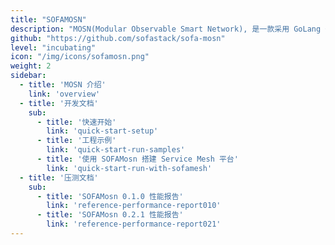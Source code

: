 ```yaml
---
title: "SOFAMOSN"
description: "MOSN(Modular Observable Smart Network), 是一款采用 GoLang 开发的 Service Mesh 数据平面代理。"
github: "https://github.com/sofastack/sofa-mosn"
level: "incubating"
icon: "/img/icons/sofamosn.png"
weight: 2
sidebar:
  - title: 'MOSN 介绍'  	
    link: 'overview'
  - title: '开发文档'
    sub:
      - title: '快速开始'  	
        link: 'quick-start-setup'
      - title: '工程示例'
        link: 'quick-start-run-samples'
      - title: '使用 SOFAMosn 搭建 Service Mesh 平台'
        link: 'quick-start-run-with-sofamesh'
  - title: '压测文档'
    sub:
      - title: 'SOFAMosn 0.1.0 性能报告'  	
        link: 'reference-performance-report010'
      - title: 'SOFAMosn 0.2.1 性能报告'
        link: 'reference-performance-report021'
---
```

